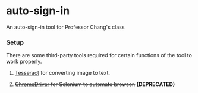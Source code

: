 # auto-sign-in
An auto-sign-in tool for Professor Chang's class

### Setup
There are some third-party tools required for certain functions of the tool to work properly.

1. [Tesseract](https://github.com/UB-Mannheim/tesseract/wiki) for converting image to text.

2. ~~[ChromeDriver](https://chromedriver.chromium.org/downloads) for Selenium to automate browser.~~ **(DEPRECATED)**
